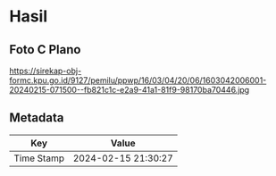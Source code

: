 # Hasil

## Foto C Plano

https://sirekap-obj-formc.kpu.go.id/9127/pemilu/ppwp/16/03/04/20/06/1603042006001-20240215-071500--fb821c1c-e2a9-41a1-81f9-98170ba70446.jpg


## Metadata

| Key        | Value               |
| ---------- | ------------------- |
| Time Stamp | 2024-02-15 21:30:27 |



